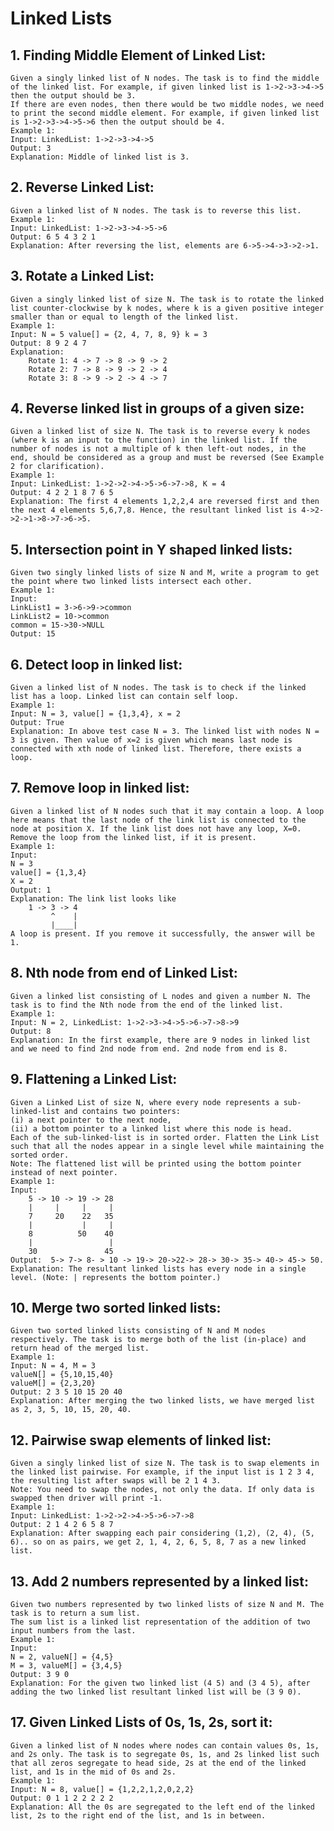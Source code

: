 # Linked Lists

## 1. Finding Middle Element of Linked List:
    Given a singly linked list of N nodes. The task is to find the middle of the linked list. For example, if given linked list is 1->2->3->4->5 then the output should be 3.
    If there are even nodes, then there would be two middle nodes, we need to print the second middle element. For example, if given linked list is 1->2->3->4->5->6 then the output should be 4.
    Example 1:
    Input: LinkedList: 1->2->3->4->5
    Output: 3 
    Explanation: Middle of linked list is 3.

## 2. Reverse Linked List:
    Given a linked list of N nodes. The task is to reverse this list.
    Example 1:
    Input: LinkedList: 1->2->3->4->5->6
    Output: 6 5 4 3 2 1
    Explanation: After reversing the list, elements are 6->5->4->3->2->1.

## 3. Rotate a Linked List:
    Given a singly linked list of size N. The task is to rotate the linked list counter-clockwise by k nodes, where k is a given positive integer smaller than or equal to length of the linked list.
    Example 1:
    Input: N = 5 value[] = {2, 4, 7, 8, 9} k = 3
    Output: 8 9 2 4 7
    Explanation:
        Rotate 1: 4 -> 7 -> 8 -> 9 -> 2
        Rotate 2: 7 -> 8 -> 9 -> 2 -> 4
        Rotate 3: 8 -> 9 -> 2 -> 4 -> 7

## 4. Reverse linked list in groups of a given size:
    Given a linked list of size N. The task is to reverse every k nodes (where k is an input to the function) in the linked list. If the number of nodes is not a multiple of k then left-out nodes, in the end, should be considered as a group and must be reversed (See Example 2 for clarification).
    Example 1:
    Input: LinkedList: 1->2->2->4->5->6->7->8, K = 4
    Output: 4 2 2 1 8 7 6 5 
    Explanation: The first 4 elements 1,2,2,4 are reversed first and then the next 4 elements 5,6,7,8. Hence, the resultant linked list is 4->2->2->1->8->7->6->5.

## 5. Intersection point in Y shaped linked lists:
    Given two singly linked lists of size N and M, write a program to get the point where two linked lists intersect each other.
    Example 1:
    Input:
    LinkList1 = 3->6->9->common 
    LinkList2 = 10->common 
    common = 15->30->NULL
    Output: 15

## 6. Detect loop in linked list:
    Given a linked list of N nodes. The task is to check if the linked list has a loop. Linked list can contain self loop.
    Example 1:
    Input: N = 3, value[] = {1,3,4}, x = 2
    Output: True
    Explanation: In above test case N = 3. The linked list with nodes N = 3 is given. Then value of x=2 is given which means last node is connected with xth node of linked list. Therefore, there exists a loop.

## 7. Remove loop in linked list:
    Given a linked list of N nodes such that it may contain a loop. A loop here means that the last node of the link list is connected to the node at position X. If the link list does not have any loop, X=0. Remove the loop from the linked list, if it is present.  
    Example 1:
    Input:
    N = 3
    value[] = {1,3,4}
    X = 2
    Output: 1
    Explanation: The link list looks like
        1 -> 3 -> 4
             ^    |
             |____|    
    A loop is present. If you remove it successfully, the answer will be 1. 

## 8. Nth node from end of Linked List:
    Given a linked list consisting of L nodes and given a number N. The task is to find the Nth node from the end of the linked list.
    Example 1:
    Input: N = 2, LinkedList: 1->2->3->4->5->6->7->8->9
    Output: 8
    Explanation: In the first example, there are 9 nodes in linked list and we need to find 2nd node from end. 2nd node from end is 8.  

## 9. Flattening a Linked List:
    Given a Linked List of size N, where every node represents a sub-linked-list and contains two pointers:
    (i) a next pointer to the next node,
    (ii) a bottom pointer to a linked list where this node is head.
    Each of the sub-linked-list is in sorted order. Flatten the Link List such that all the nodes appear in a single level while maintaining the sorted order. 
    Note: The flattened list will be printed using the bottom pointer instead of next pointer.
    Example 1:
    Input:
        5 -> 10 -> 19 -> 28
        |     |     |     | 
        7     20    22   35
        |           |     | 
        8          50    40
        |                 | 
        30               45
    Output:  5-> 7-> 8- > 10 -> 19-> 20->22-> 28-> 30-> 35-> 40-> 45-> 50.
    Explanation: The resultant linked lists has every node in a single level. (Note: | represents the bottom pointer.)

## 10. Merge two sorted linked lists:
    Given two sorted linked lists consisting of N and M nodes respectively. The task is to merge both of the list (in-place) and return head of the merged list.
    Example 1:
    Input: N = 4, M = 3 
    valueN[] = {5,10,15,40}
    valueM[] = {2,3,20}
    Output: 2 3 5 10 15 20 40
    Explanation: After merging the two linked lists, we have merged list as 2, 3, 5, 10, 15, 20, 40.


## 12. Pairwise swap elements of linked list:
    Given a singly linked list of size N. The task is to swap elements in the linked list pairwise. For example, if the input list is 1 2 3 4, the resulting list after swaps will be 2 1 4 3.
    Note: You need to swap the nodes, not only the data. If only data is swapped then driver will print -1.
    Example 1:
    Input: LinkedList: 1->2->2->4->5->6->7->8
    Output: 2 1 4 2 6 5 8 7
    Explanation: After swapping each pair considering (1,2), (2, 4), (5, 6).. so on as pairs, we get 2, 1, 4, 2, 6, 5, 8, 7 as a new linked list.

## 13. Add 2 numbers represented by a linked list:
    Given two numbers represented by two linked lists of size N and M. The task is to return a sum list.
    The sum list is a linked list representation of the addition of two input numbers from the last.
    Example 1:
    Input:
    N = 2, valueN[] = {4,5}
    M = 3, valueM[] = {3,4,5}
    Output: 3 9 0  
    Explanation: For the given two linked list (4 5) and (3 4 5), after adding the two linked list resultant linked list will be (3 9 0).

## 17. Given Linked Lists of 0s, 1s, 2s, sort it:
    Given a linked list of N nodes where nodes can contain values 0s, 1s, and 2s only. The task is to segregate 0s, 1s, and 2s linked list such that all zeros segregate to head side, 2s at the end of the linked list, and 1s in the mid of 0s and 2s.
    Example 1:
    Input: N = 8, value[] = {1,2,2,1,2,0,2,2}
    Output: 0 1 1 2 2 2 2 2
    Explanation: All the 0s are segregated to the left end of the linked list, 2s to the right end of the list, and 1s in between.

